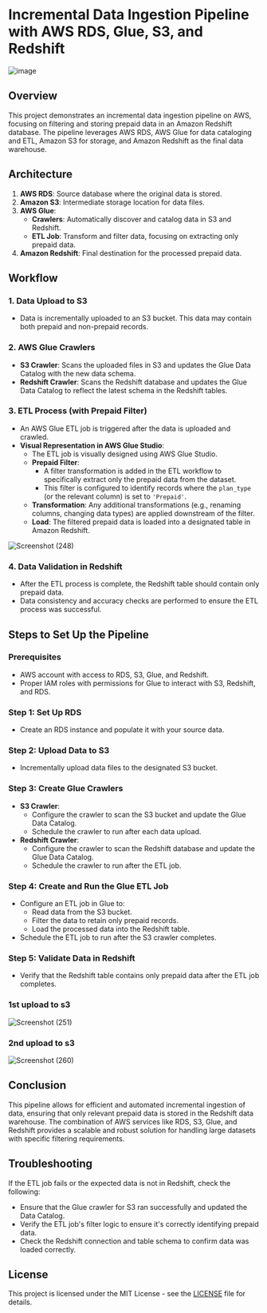
# Incremental Data Ingestion Pipeline with AWS RDS, Glue, S3, and Redshift
![image](https://github.com/user-attachments/assets/be715a46-02a7-46ff-bb8b-3714705ec34c)

## Overview

This project demonstrates an incremental data ingestion pipeline on AWS, focusing on filtering and storing prepaid data in an Amazon Redshift database. The pipeline leverages AWS RDS, AWS Glue for data cataloging and ETL, Amazon S3 for storage, and Amazon Redshift as the final data warehouse.

## Architecture

1. **AWS RDS**: Source database where the original data is stored.
2. **Amazon S3**: Intermediate storage location for data files.
3. **AWS Glue**: 
   - **Crawlers**: Automatically discover and catalog data in S3 and Redshift.
   - **ETL Job**: Transform and filter data, focusing on extracting only prepaid data.
4. **Amazon Redshift**: Final destination for the processed prepaid data.

## Workflow

### 1. **Data Upload to S3**
   - Data is incrementally uploaded to an S3 bucket. This data may contain both prepaid and non-prepaid records.

### 2. **AWS Glue Crawlers**
   - **S3 Crawler**: Scans the uploaded files in S3 and updates the Glue Data Catalog with the new data schema.
   - **Redshift Crawler**: Scans the Redshift database and updates the Glue Data Catalog to reflect the latest schema in the Redshift tables.

### 3. **ETL Process (with Prepaid Filter)**
   - An AWS Glue ETL job is triggered after the data is uploaded and crawled.
   - **Visual Representation in AWS Glue Studio**:
     - The ETL job is visually designed using AWS Glue Studio.
     - **Prepaid Filter**: 
       - A filter transformation is added in the ETL workflow to specifically extract only the prepaid data from the dataset.
       - This filter is configured to identify records where the `plan_type` (or the relevant column) is set to `'Prepaid'`.
     - **Transformation**: Any additional transformations (e.g., renaming columns, changing data types) are applied downstream of the filter.
     - **Load**: The filtered prepaid data is loaded into a designated table in Amazon Redshift.

![Screenshot (248)](https://github.com/user-attachments/assets/22f58610-855d-42f9-a58e-1349c2b792f7)


### 4. **Data Validation in Redshift**
   - After the ETL process is complete, the Redshift table should contain only prepaid data.
   - Data consistency and accuracy checks are performed to ensure the ETL process was successful.

## Steps to Set Up the Pipeline

### Prerequisites
- AWS account with access to RDS, S3, Glue, and Redshift.
- Proper IAM roles with permissions for Glue to interact with S3, Redshift, and RDS.

### Step 1: Set Up RDS
- Create an RDS instance and populate it with your source data.

### Step 2: Upload Data to S3
- Incrementally upload data files to the designated S3 bucket.

### Step 3: Create Glue Crawlers
- **S3 Crawler**:
  - Configure the crawler to scan the S3 bucket and update the Glue Data Catalog.
  - Schedule the crawler to run after each data upload.
- **Redshift Crawler**:
  - Configure the crawler to scan the Redshift database and update the Glue Data Catalog.
  - Schedule the crawler to run after the ETL job.

### Step 4: Create and Run the Glue ETL Job
- Configure an ETL job in Glue to:
  - Read data from the S3 bucket.
  - Filter the data to retain only prepaid records.
  - Load the processed data into the Redshift table.
- Schedule the ETL job to run after the S3 crawler completes.

### Step 5: Validate Data in Redshift
- Verify that the Redshift table contains only prepaid data after the ETL job completes.

### 1st upload to s3
![Screenshot (251)](https://github.com/user-attachments/assets/a27a6e1c-7e52-4a57-9d69-e042aa339971)

### 2nd upload to s3
![Screenshot (260)](https://github.com/user-attachments/assets/2928a519-6f7d-4e10-bbc0-00e52f0c98b1)

## Conclusion

This pipeline allows for efficient and automated incremental ingestion of data, ensuring that only relevant prepaid data is stored in the Redshift data warehouse. The combination of AWS services like RDS, S3, Glue, and Redshift provides a scalable and robust solution for handling large datasets with specific filtering requirements.

## Troubleshooting

If the ETL job fails or the expected data is not in Redshift, check the following:
- Ensure that the Glue crawler for S3 ran successfully and updated the Data Catalog.
- Verify the ETL job's filter logic to ensure it's correctly identifying prepaid data.
- Check the Redshift connection and table schema to confirm data was loaded correctly.

## License

This project is licensed under the MIT License - see the [LICENSE](LICENSE) file for details.
